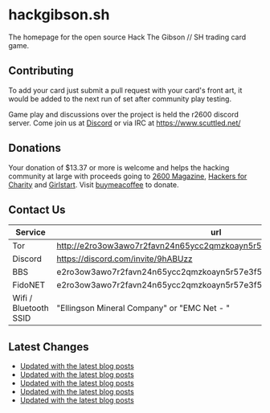 # hackgibson.sh
The homepage for the open source Hack The Gibson // SH trading card game.


## Contributing

To add your card just submit a pull request with your card's front art, it would be added to the next run of set after community play testing.

Game play and discussions over the project is held the r2600 discord server. Come join us at [Discord](https://discord.com/invite/9hABUzz) or via IRC at https://www.scuttled.net/


## Donations

Your donation of $13.37 or more is welcome and helps the hacking community at large with proceeds going to [2600 Magazine](https://2600.com/), [Hackers for Charity](https://hackersforcharity.org) and [Girlstart](https://girlstart.org).  Visit [buymeacoffee](https://www.buymeacoffee.com/hackgibson.sh) to donate.


## Contact Us

Service | url
-|-
Tor | http://e2ro3ow3awo7r2favn24n65ycc2qmzkoayn5r57e3f56nvjwdcgg32ad.onion
Discord | https://discord.com/invite/9hABUzz
BBS | e2ro3ow3awo7r2favn24n65ycc2qmzkoayn5r57e3f56nvjwdcgg32ad.onion:23
FidoNET | e2ro3ow3awo7r2favn24n65ycc2qmzkoayn5r57e3f56nvjwdcgg32ad.onion:24554
Wifi / Bluetooth SSID | "Ellingson Mineral Company" or "EMC Net - <fidonet address>"

## Latest Changes
<!-- BLOG-POST-LIST:START -->
- [Updated with the latest blog posts](https://github.com/DFW2600/hackgibson.sh/commit/946dae3e24ee75bd8f71fd85b26774138b62d5c8)
- [Updated with the latest blog posts](https://github.com/DFW2600/hackgibson.sh/commit/f588793f8a1bad0a23e574e9a6d6119334d87fac)
- [Updated with the latest blog posts](https://github.com/DFW2600/hackgibson.sh/commit/dda5a852c941ceb899b03975bac203b01255fb9c)
- [Updated with the latest blog posts](https://github.com/DFW2600/hackgibson.sh/commit/db651e792f737d420ae07c0267d6aab07caa7a7b)
- [Updated with the latest blog posts](https://github.com/DFW2600/hackgibson.sh/commit/478a54c9d2c2e3f15b01b7920390e83b9dbc6f2c)
<!-- BLOG-POST-LIST:END -->
